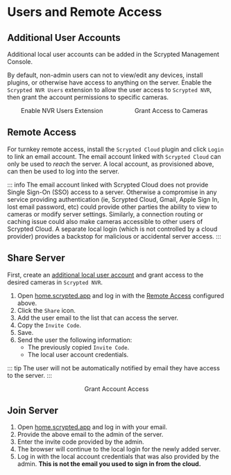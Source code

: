 <script setup lang="ts"> 
import { onMounted } from 'vue';
import ImagePopup from '../src/ImagePopup.vue';
</script>

# Users and Remote Access

## Additional User Accounts

Additional local user accounts can be added in the Scrypted Management Console.

By default, non-admin users can not to view/edit any devices, install plugins, or otherwise have access to anything on the server. Enable the `Scrypted NVR Users` extension to allow the user access to `Scrypted NVR`, then grant the account permissions to specific cameras.

<div style="width: 100%; display: flex; flex-direction: row;">

<div style="display: flex; flex-direction: column; align-items: center; flex: 1;">
Enable NVR Users Extension
<ImagePopup src="/img/maintenance/nvr-users.png" width="200" ></ImagePopup>
</div>


<div style="display: flex; flex-direction: column; align-items: center; flex: 1;">
Grant Access to Cameras
<ImagePopup src="/img/maintenance/nvr-permissions.png" width="200"></ImagePopup>
</div>

</div>

## Remote Access

For turnkey remote access, install the `Scrypted Cloud` plugin and click `Login` to link an email account. The email account linked with `Scrypted Cloud` can only be used to *reach* the server. A local account, as provisioned above, can then be used to log into the server.

::: info
The email account linked with Scrypted Cloud does not provide Single Sign-On (SSO) access to a server. Otherwise a compromise in any service providing authentication (ie, Scrypted Cloud, Gmail, Apple Sign In, lost email password, etc) could provide other parties the ability to view to cameras or modify server settings. Similarly, a connection routing or caching issue could also make cameras accessible to other users of Scrypted Cloud. A separate local login (which is not controlled by a cloud provider) provides a backstop for malicious or accidental server access.
:::

## Share Server

First, create an [additional local user account](#additional-user-accounts) and grant access to the desired cameras in `Scrypted NVR`.


1. Open [home.scrypted.app](https://home.scrypted.app) and log in with the [Remote Access](#remote-access) configured above.
2. Click the `Share` icon.
3. Add the user email to the list that can access the server.
4. Copy the `Invite Code`.
5. Save.
6. Send the user the following information:
    * The previously copied `Invite Code`.
    * The local user account credentials.

::: tip
The user will not be automatically notified by email they have access to the server.
:::

<div style="width: 100%; display: flex; flex-direction: row;">

<div style="display: flex; flex-direction: column; align-items: center; flex: 1;">
Grant Account Access
<ImagePopup src="/img/maintenance/share-server.png" width="200" ></ImagePopup>
</div>

</div>


## Join Server

1. Open [home.scrypted.app](https://home.scrypted.app) and log in with your email.
2. Provide the above email to the admin of the server.
3. Enter the invite code provided by the admin.
4. The browser will continue to the local login for the newly added server.
5. Log in with the local account credentials that was also provided by the admin. **This is not the email you used to sign in from the cloud.**
